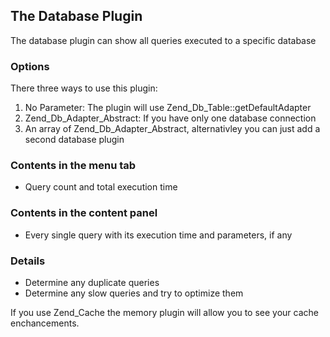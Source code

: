 ## The Database Plugin ##

The database plugin can show all queries executed to a specific database

### Options ###
There three ways to use this plugin:
  1. No Parameter: The plugin will use Zend\_Db\_Table::getDefaultAdapter
  1. Zend\_Db\_Adapter\_Abstract: If you have only one database connection
  1. An array of Zend\_Db\_Adapter\_Abstract, alternativley you can just add a second database plugin


### Contents in the menu tab ###
  * Query count and total execution time

### Contents in the content panel ###
  * Every single query with its execution time and parameters, if any

### Details ###
  * Determine any duplicate queries
  * Determine any slow queries and try to optimize them

If you use Zend\_Cache the memory plugin will allow you to see your cache enchancements.